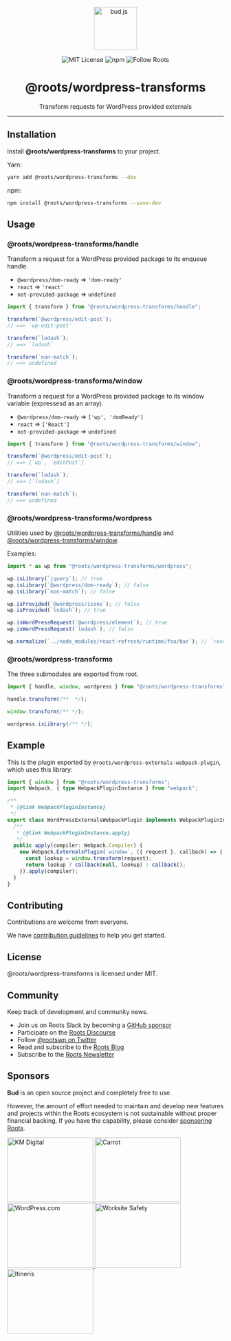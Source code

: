 <p align="center"><img src="https://cdn.roots.io/app/uploads/logo-bud.svg" height="100" alt="bud.js" /></p>

<p align="center">
  <img alt="MIT License" src="https://img.shields.io/github/license/roots/bud?color=%23525ddc&style=flat-square" />
  <img alt="npm" src="https://img.shields.io/npm/v/@roots/bud.svg?color=%23525ddc&style=flat-square" />
  <img alt="Follow Roots" src="https://img.shields.io/twitter/follow/rootswp.svg?color=%23525ddc&style=flat-square" />
</p>

<h1 align="center"><strong>@roots/wordpress-transforms</strong></h1>

<p align="center">
  Transform requests for WordPress provided externals
</p>

---

## Installation

Install **@roots/wordpress-transforms** to your project.

Yarn:

```sh
yarn add @roots/wordpress-transforms --dev
```

npm:

```sh
npm install @roots/wordpress-transforms --save-dev
```

## Usage

### @roots/wordpress-transforms/handle

Transform a request for a WordPress provided package to its enqueue handle.

- `@wordpress/dom-ready` => `'dom-ready'`
- `react` => `'react'`
- `not-provided-package` => `undefined`

```ts
import { transform } from "@roots/wordpress-transforms/handle";

transform(`@wordpress/edit-post`);
// ==> `wp-edit-post`

transform(`lodash`);
// ==> `lodash`

transform(`non-match`);
// ==> undefined
```

### @roots/wordpress-transforms/window

Transform a request for a WordPress provided package to its window variable (expressesd as an array).

- `@wordpress/dom-ready` => `['wp', 'domReady']`
- `react` => `['React']`
- `not-provided-package` => `undefined`

```ts
import { transform } from "@roots/wordpress-transforms/window";

transform(`@wordpress/edit-post`);
// ==> [`wp`, `editPost`]

transform(`lodash`);
// ==> [`lodash`]

transform(`non-match`);
// ==> undefined
```

### @roots/wordpress-transforms/wordpress

Utilities used by [@roots/wordpress-transforms/handle](#rootswordpress-transformshandle) and [@roots/wordpress-transforms/window](#rootswordpress-transformswindow).

Examples:

```ts
import * as wp from "@roots/wordpress-transforms/wordpress";

wp.isLibrary(`jquery`); // true
wp.isLibrary(`@wordpress/dom-ready`); // false
wp.isLibrary(`non-match`); // false

wp.isProvided(`@wordpress/icons`); // false
wp.isProvided(`lodash`); // true

wp.isWordPressRequest(`@wordpress/element`); // true
wp.isWordPressRequest(`lodash`); // false

wp.normalize(`../node_modules/react-refresh/runtime/foo/bar`); // `react-refresh/runtime`
```

### @roots/wordpress-transforms

The three submodules are exported from root.

```ts
import { handle, window, wordpress } from "@roots/wordpress-transforms";

handle.transform(/**  */);

window.transform(/** */);

wordpress.isLibrary(/** */);
```

## Example

This is the plugin exported by `@roots/wordpress-externals-webpack-plugin`, which uses this library:

```ts
import { window } from "@roots/wordpress-transforms";
import Webpack, { type WebpackPluginInstance } from "webpack";

/**
 * {@link WebpackPluginInstance}
 */
export class WordPressExternalsWebpackPlugin implements WebpackPluginInstance {
  /**
   * {@link WebpackPluginInstance.apply}
   */
  public apply(compiler: Webpack.Compiler) {
    new Webpack.ExternalsPlugin(`window`, ({ request }, callback) => {
      const lookup = window.transform(request);
      return lookup ? callback(null, lookup) : callback();
    }).apply(compiler);
  }
}
```

## Contributing

Contributions are welcome from everyone.

We have [contribution guidelines](https://github.com/roots/guidelines/blob/master/CONTRIBUTING.md) to help you get started.

## License

@roots/wordpress-transforms is licensed under MIT.

## Community

Keep track of development and community news.

- Join us on Roots Slack by becoming a [GitHub
  sponsor](https://github.com/sponsors/roots)
- Participate on the [Roots Discourse](https://discourse.roots.io/)
- Follow [@rootswp on Twitter](https://twitter.com/rootswp)
- Read and subscribe to the [Roots Blog](https://roots.io/blog/)
- Subscribe to the [Roots Newsletter](https://roots.io/subscribe/)

## Sponsors

**Bud** is an open source project and completely free to use.

However, the amount of effort needed to maintain and develop new features and projects within the Roots ecosystem is not sustainable without proper financial backing. If you have the capability, please consider [sponsoring Roots](https://github.com/sponsors/roots).

<a href="https://k-m.com/">
<img src="https://cdn.roots.io/app/uploads/km-digital.svg" alt="KM Digital" width="200" height="150"/>
</a>
<a href="https://carrot.com/">
<img src="https://cdn.roots.io/app/uploads/carrot.svg" alt="Carrot" width="200" height="150"/>
</a>
<a href="https://wordpress.com/">
<img src="https://cdn.roots.io/app/uploads/wordpress.svg" alt="WordPress.com" width="200" height="150"/>
</a>
<a href="https://worksitesafety.ca/careers/">
<img src="https://cdn.roots.io/app/uploads/worksite-safety.svg" alt="Worksite Safety" width="200" height="150"/>
</a>
<a href="https://www.itineris.co.uk/">
<img src="https://cdn.roots.io/app/uploads/itineris.svg" alt="Itineris" width="200" height="150"/>
</a>

